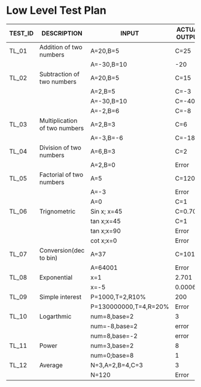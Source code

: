 # Low Level Test Plan
| TEST_ID | DESCRIPTION                   | INPUT                   | ACTUAL OUTPUT | EXPECTED OUTPUT |
|---------|-------------------------------|-------------------------|---------------|-----------------|
| TL_01	  | Addition of two numbers       | A=20,B=5                 | C=25          |                 |
|         |                               | A=-30,B=10               | -20         |                 |
| TL_02   | Subtraction of two numbers    | A=20,B=5                 | C=15          |                 |
|         |                               | A=2,B=5                 | C=-3          |                 |
|         |                               | A=-30,B=10              | C=-40          |                 |
|         |                               | A=-2,B=6                | C=-8          |                 |
| TL_03   | Multiplication of two numbers | A=2,B=3                 | C=6           |                 |
|         |                               | A=-3,B=-6                | C=-18          |                 |
| TL_04   | Division of two numbers       | A=6,B=3                 | C=2           |                 |
|         |                               | A=2,B=0                 | Error         |                 |
| TL_05   | Factorial of two numbers      | A=5                     | C=120         |                 |
|         |                               | A=-3                    | Error         |                 |
|         |                               | A=0                     | C=1           |                 |
| TL_06   | Trignometric                  | Sin x; x=45             | C=0.707       |                 |
|         |                               | tan x;x=45              | C=1           |                 |
|         |                               | tan x;x=90              | Error         |                 |
|         |                               | cot x;x=0               | Error         |                 |
| TL_07   | Conversion(dec to bin)        | A=37                    | C=10101       |                 |
|         |                               | A=64001                 | Error         |                 |
| TL_08   | Exponential                   | x=1                     | 2.701         |                 |
|         |                               | x=-5                    | 0.0006        |                 |
| TL_09   | Simple interest               | P=1000,T=2,R10%         | 200           |                 |
|         |                               | P=130000000,T=4,R=20%   | Error         |                 |
| TL_10   | Logarthmic                    | num=8,base=2            | 3             |                 |
|         |                               | num=-8,base=2           | error         |                 |
|         |                               | num=8,base=-2           | error         |                 |
| TL_11   | Power                         | num=3,base=2            | 8             |                 |
|         |                               | num=0;base=8            | 1             |                 |
| TL_12   | Average                       | N=3,A=2,B=4,C=3         | 3             |                 |
|         |                               | N=120                    |Error          |                |               
